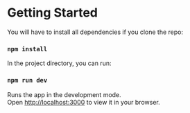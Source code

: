 # Getting Started

You will have to install all dependencies if you clone the repo:

### `npm install`

In the project directory, you can run:

### `npm run dev` 

Runs the app in the development mode.\
Open [http://localhost:3000](http://localhost:3000) to view it in your browser.

